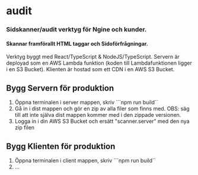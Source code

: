# audit

### Sidskanner/audit verktyg för Ngine och kunder. 
#### Skannar framförallt HTML taggar och Sidoförfrågningar.

Verktyg byggt med React/TypeScript & NodeJS/TypeScript. Servern är deployad som en AWS Lambda funktion (koden till Lambdafunktionen ligger i en S3 Bucket). Klienten är hostad som ett CDN i en AWS S3 Bucket.

## Bygg Servern för produktion
1. Öppna terminalen i server mappen, skriv ```npm run build``
2. Gå in i dist mappen och gör en zip av alla filer som finns med. OBS: säg till att inte själva dist mappen kommer med i den zippade versionen.
3. Logga in i din AWS S3 Bucket och ersätt "scanner.server" med den nya zip filen

## Bygg Klienten för produktion
1. Öppna terminalen i client mappen, skriv ```npm run build``
2. ...

